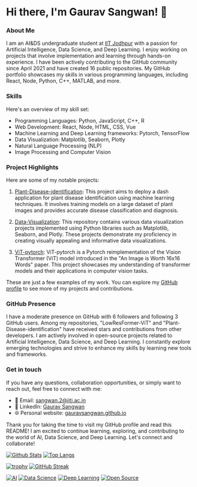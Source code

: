 # Hi there, I'm Gaurav Sangwan! 👋

### About Me
I am an AI&DS undergraduate student at [IIT Jodhpur](https://www.iitj.ac.in) with a passion for Artificial Intelligence, Data Science, and Deep Learning. I enjoy working on projects that involve implementation and learning through hands-on experience. I have been actively contributing to the GitHub community since April 2021 and have created 16 public repositories. My GitHub portfolio showcases my skills in various programming languages, including React, Node, Python, C++, MATLAB, and more.

### Skills
Here's an overview of my skill set:
- Programming Languages: Python, JavaScript, C++, R
- Web Development: React, Node, HTML, CSS, Vue
- Machine Learning and Deep Learning frameworks: Pytorch, TensorFlow
- Data Visualization: Matplotlib, Seaborn, Plotly
- Natural Language Processing (NLP)
- Image Processing and Computer Vision

### Project Highlights
Here are some of my notable projects:

1. [Plant-Disease-identification](https://github.com/gauravsangwan/Plant-Disease-identification): This project aims to deploy a dash application for plant disease identification using machine learning techniques. It involves training models on a large dataset of plant images and provides accurate disease classification and diagnosis.

2. [Data-Visualization](https://github.com/gauravsangwan/Data-Visualization): This repository contains various data visualization projects implemented using Python libraries such as Matplotlib, Seaborn, and Plotly. These projects demonstrate my proficiency in creating visually appealing and informative data visualizations.

3. [ViT-pytorch](https://github.com/gauravsangwan/ViT-pytorch): ViT-pytorch is a Pytorch reimplementation of the Vision Transformer (ViT) model introduced in the "An Image is Worth 16x16 Words" paper. This project showcases my understanding of transformer models and their applications in computer vision tasks.

These are just a few examples of my work. You can explore my [GitHub profile](https://github.com/gauravsangwan) to see more of my projects and contributions.

### GitHub Presence
I have a moderate presence on GitHub with 6 followers and following 3 GitHub users. Among my repositories, "LowResFormer-ViT" and "Plant-Disease-identification" have received stars and contributions from other developers. I am actively involved in open-source projects related to Artificial Intelligence, Data Science, and Deep Learning. I constantly explore emerging technologies and strive to enhance my skills by learning new tools and frameworks.

### Get in touch
If you have any questions, collaboration opportunities, or simply want to reach out, feel free to connect with me:
- 📧 Email: [sangwan.2@iitj.ac.in](sangwan.2@iitj.ac.in)
- 💼 LinkedIn: [Gaurav Sangwan](https://www.linkedin.com/in/gauravsangwan)
- 🌐 Personal website: [gauravsangwan.github.io](gauravsangwan.github.io)

Thank you for taking the time to visit my GitHub profile and read this README! I am excited to continue learning, exploring, and contributing to the world of AI, Data Science, and Deep Learning. Let's connect and collaborate!

[![Github Stats](https://github-readme-stats.vercel.app/api?username=gauravsangwan)](https://github.com/gauravsangwan)
[![Top Langs](https://github-readme-stats.vercel.app/api/top-langs/?username=gauravsangwan&layout=compact)](https://github.com/gauravsangwan)

[![trophy](https://github-profile-trophy.vercel.app/?username=gauravsangwan)](https://github.com/gauravsangwan)
[![GitHub Streak](https://streak-stats.demolab.com/?user=gauravsangwan)](https://git.io/streak-stats)

[![AI](https://img.shields.io/badge/AI-Expert-blue)](https://www.gauravsangwan.com)
[![Data Science](https://img.shields.io/badge/Data-Science-orange)](https://www.gauravsangwan.com)
[![Deep Learning](https://img.shields.io/badge/Deep-Learning-orange)](https://www.gauravsangwan.com)
[![Open Source](https://img.shields.io/badge/Open-Source-brightgreen)](https://github.com/gauravsangwan)
